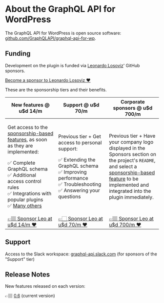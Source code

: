 # About the GraphQL API for WordPress

The GraphQL API for WordPress is open source software: [github.com/GraphQLAPI/graphql-api-for-wp](https://github.com/GraphQLAPI/graphql-api-for-wp/).

## Funding

Development on the plugin is funded via [Leonardo Losoviz](https://leoloso.com)' GitHub sponsors.

<a class="button button-secondary button-hero" href="https://github.com/sponsors/leoloso/">Become a sponsor to Leonardo Losoviz ❤️</a>

These are the sponsorship tiers and their benefits.

<table class="wp-list-table widefat striped">
<thead>
<tr>
<th width="33%"><strong>New features @ u$d 14/m</strong></th>
<th width="33%"><strong>Support @ u$d 70/m</strong></th>
<th width="34%"><strong>Corporate sponsors @ u$d 700/m</strong></th>
</tr>
</thead>
<tbody>
<tr>
<td>
<p>
Get access to the <a href="https://github.com/GraphQLAPI/graphql-api-for-wp/projects/2">sponsorship-based features</a>, as soon as they are implemented:
</p>
<p>
✅ Complete GraphQL schema<br/>
✅ Additional access control rules<br/>
✅ Integrations with popular plugins<br/>
✅ <a href="https://github.com/GraphQLAPI/graphql-api-for-wp/projects/2">Many others</a>
</p>

</td><td>

<p>
Previous tier + Get access to personal support:
</p>
<p>
✅ Extending the GraphQL schema<br/>
✅ Improving performance<br/>
✅ Troubleshooting<br/>
✅ Answering your questions
</p>

</td><td>

<p>
Previous tier + Have your company logo displayed in the Sponsors section on the project's <code>README</code>, and select a <a href="https://github.com/GraphQLAPI/graphql-api-for-wp/projects/2">sponsorship-based feature</a> to be implemented and integrated into the plugin immediately.
</p>

</td>
</tr>
<tr>

<td><a class="button button-secondary" href="https://github.com/sponsors/leoloso/sponsorships?sponsor=leoloso&tier_id=41767&preview=false">👉🏽 Sponsor Leo at u$d 14/m ❤️</a></td>
<td><a class="button button-primary" href="https://github.com/sponsors/leoloso/sponsorships?sponsor=leoloso&tier_id=41769&preview=false">👉🏻 Sponsor Leo at u$d 70/m ❤️</a></td>
<td><a class="button button-secondary" href="https://github.com/sponsors/leoloso/sponsorships?sponsor=leoloso&tier_id=41770&preview=false">👉🏽 Sponsor Leo at u$d 700/m ❤️</a></td>

</tr>
</tbody>
</table>

<!-- ![Leonardo Losoviz and wife](../images/jun-e-leo.jpg)<br/>_Leonardo Losoviz and wife_ -->

## Support

Access to the Slack workspace: [graphql-api.slack.com](https://graphql-api.slack.com) (for sponsors of the "Support" tier) 

## Release Notes

New features released on each version:

👉🏽 [0.6](release-notes/0.6.md) (current version)

